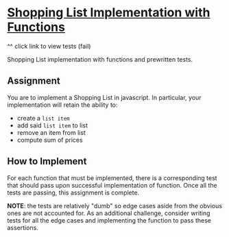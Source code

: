 # [Shopping List Implementation with Functions](https://fewdmaterials.github.io/JSR_Shopping_List_Functions/)
^^ click link to view tests (fail)

Shopping List implementation with functions and prewritten tests.

## Assignment

You are to implement a Shopping List in javascript. In particular, your implementation will retain the ability to:

* create a `list item`
* add said `list item` to list
* remove an item from list
* compute sum of prices

## How to Implement

For each function that must be implemented, there is a corresponding test that should pass upon successful implementation of function. Once all the tests are passing, this assignment is complete.

**NOTE**: the tests are relatively "dumb" so edge cases aside from the obvious ones are not accounted for. As an additional challenge, consider writing tests for all the edge cases and implementing the function to pass these assertions.

